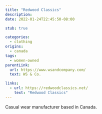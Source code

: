 ```yaml
---
title: "Redwood Classics"
description:
date: 2022-01-24T22:45:50-08:00

stub: true

categories:
  - clothing
origins:
  - canada
tags:
  - women-owned
parentLink:
  url: https://www.wsandcompany.com/
  text: WS & Co.

links:
  - url: https://redwoodclassics.net/
    text: "Redwood Classics"
---
```


Casual wear manufacturer based in Canada.

